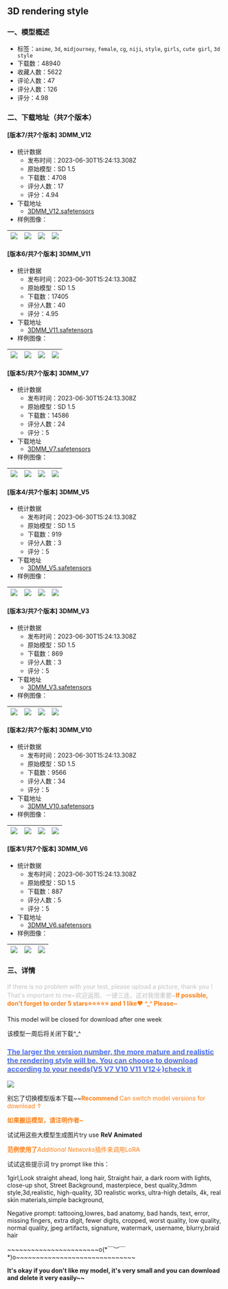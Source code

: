 ## 3D rendering style
### 一、模型概述

- 标签：`anime`, `3d`, `midjourney`, `female`, `cg`, `niji`, `style`, `girls`, `cute girl`, `3d style`
- 下载数：48940
- 收藏人数：5622
- 评论人数：47
- 评分人数：126
- 评分：4.98

### 二、下载地址（共7个版本）

#### [版本7/共7个版本] 3DMM_V12

- 统计数据
  - 发布时间：2023-06-30T15:24:13.308Z
  - 原始模型：SD 1.5
  - 下载数：4708
  - 评分人数：17
  - 评分：4.94
- 下载地址
  - [3DMM_V12.safetensors](https://civitai.com/api/download/models/107366)
- 样例图像：

| <img src="https://image.civitai.com/xG1nkqKTMzGDvpLrqFT7WA/0038e0a9-7543-482b-93bd-e855d2389028/width=450/1354033.jpeg" /> | <img src="https://image.civitai.com/xG1nkqKTMzGDvpLrqFT7WA/4495c838-7372-4ce6-86d1-c4bed9fe38b1/width=450/1347967.jpeg" /> | <img src="https://image.civitai.com/xG1nkqKTMzGDvpLrqFT7WA/24c1812a-e535-43bb-8607-54fab869cfda/width=450/1347968.jpeg" /> | <img src="https://image.civitai.com/xG1nkqKTMzGDvpLrqFT7WA/f7753a3c-e979-4de4-8f28-045cfff63a59/width=450/1347973.jpeg" /> |
| ---- | ---- | ---- | ---- |

#### [版本6/共7个版本] 3DMM_V11

- 统计数据
  - 发布时间：2023-06-30T15:24:13.308Z
  - 原始模型：SD 1.5
  - 下载数：17405
  - 评分人数：40
  - 评分：4.95
- 下载地址
  - [3DMM_V11.safetensors](https://civitai.com/api/download/models/96573)
- 样例图像：

| <img src="https://image.civitai.com/xG1nkqKTMzGDvpLrqFT7WA/59c42bbc-7c85-4726-ae6b-993910dfba0a/width=450/1153935.jpeg" /> | <img src="https://image.civitai.com/xG1nkqKTMzGDvpLrqFT7WA/3c837802-faad-4171-8c38-a66acd1beb0d/width=450/1153906.jpeg" /> | <img src="https://image.civitai.com/xG1nkqKTMzGDvpLrqFT7WA/11e660c3-0fc4-442f-923d-2e8cdc9ab33d/width=450/1153921.jpeg" /> | <img src="https://image.civitai.com/xG1nkqKTMzGDvpLrqFT7WA/e8e22c90-2f5a-40b9-9d0a-32f2de0972d8/width=450/1153918.jpeg" /> |
| ---- | ---- | ---- | ---- |

#### [版本5/共7个版本] 3DMM_V7

- 统计数据
  - 发布时间：2023-06-30T15:24:13.308Z
  - 原始模型：SD 1.5
  - 下载数：14586
  - 评分人数：24
  - 评分：5
- 下载地址
  - [3DMM_V7.safetensors](https://civitai.com/api/download/models/88206)
- 样例图像：

| <img src="https://image.civitai.com/xG1nkqKTMzGDvpLrqFT7WA/82b53c83-63f9-4c61-82a3-5f01f9eba3e8/width=450/1014276.jpeg" /> | <img src="https://image.civitai.com/xG1nkqKTMzGDvpLrqFT7WA/559efff7-4d33-4cbb-a5b1-d2acdf2103b8/width=450/1029052.jpeg" /> | <img src="https://image.civitai.com/xG1nkqKTMzGDvpLrqFT7WA/b2b078c2-a525-486a-a389-9ff6c0efa633/width=450/1014012.jpeg" /> | <img src="https://image.civitai.com/xG1nkqKTMzGDvpLrqFT7WA/d74c3bae-dbde-4afb-abc2-2f8312a84541/width=450/1013916.jpeg" /> |
| ---- | ---- | ---- | ---- |

#### [版本4/共7个版本] 3DMM_V5

- 统计数据
  - 发布时间：2023-06-30T15:24:13.308Z
  - 原始模型：SD 1.5
  - 下载数：919
  - 评分人数：3
  - 评分：5
- 下载地址
  - [3DMM_V5.safetensors](https://civitai.com/api/download/models/78559)
- 样例图像：

| <img src="https://image.civitai.com/xG1nkqKTMzGDvpLrqFT7WA/c0e78074-2711-434e-b41a-1fd80d637373/width=450/1384541.jpeg" /> | <img src="https://image.civitai.com/xG1nkqKTMzGDvpLrqFT7WA/65c2a0b1-b957-49fb-9ad0-5fdae3d828e8/width=450/881679.jpeg" /> | <img src="https://image.civitai.com/xG1nkqKTMzGDvpLrqFT7WA/840397c0-1ea0-4e3a-92b0-a52f77d31a5e/width=450/883840.jpeg" /> | <img src="https://image.civitai.com/xG1nkqKTMzGDvpLrqFT7WA/1e384a0e-8368-4f0d-b3eb-1e99153b31a2/width=450/883844.jpeg" /> |
| ---- | ---- | ---- | ---- |

#### [版本3/共7个版本] 3DMM_V3

- 统计数据
  - 发布时间：2023-06-30T15:24:13.308Z
  - 原始模型：SD 1.5
  - 下载数：869
  - 评分人数：3
  - 评分：5
- 下载地址
  - [3DMM_V3.safetensors](https://civitai.com/api/download/models/78564)
- 样例图像：

| <img src="https://image.civitai.com/xG1nkqKTMzGDvpLrqFT7WA/fa093585-7d76-46d6-aa3f-4ab39ce7eb5b/width=450/880897.jpeg" /> | <img src="https://image.civitai.com/xG1nkqKTMzGDvpLrqFT7WA/69c634d8-301f-4062-9ee4-975cb2b6bc22/width=450/891382.jpeg" /> | <img src="https://image.civitai.com/xG1nkqKTMzGDvpLrqFT7WA/6eab3496-9e68-4326-b64c-b509bd89de78/width=450/1161215.jpeg" /> | <img src="https://image.civitai.com/xG1nkqKTMzGDvpLrqFT7WA/925005a3-c4f6-42df-83fd-0917b29ce51c/width=450/884530.jpeg" /> |
| ---- | ---- | ---- | ---- |

#### [版本2/共7个版本] 3DMM_V10

- 统计数据
  - 发布时间：2023-06-30T15:24:13.308Z
  - 原始模型：SD 1.5
  - 下载数：9566
  - 评分人数：34
  - 评分：5
- 下载地址
  - [3DMM_V10.safetensors](https://civitai.com/api/download/models/78467)
- 样例图像：

| <img src="https://image.civitai.com/xG1nkqKTMzGDvpLrqFT7WA/ff68edff-19fb-4719-9264-b5c375a299ff/width=450/879906.jpeg" /> | <img src="https://image.civitai.com/xG1nkqKTMzGDvpLrqFT7WA/8f0e0387-6548-4140-8ef1-1c8cf5d2e8ab/width=450/891314.jpeg" /> | <img src="https://image.civitai.com/xG1nkqKTMzGDvpLrqFT7WA/41c23df9-7d26-46d9-b151-2eaff645785c/width=450/891316.jpeg" /> | <img src="https://image.civitai.com/xG1nkqKTMzGDvpLrqFT7WA/9b4f3ea5-9264-4351-a4c1-ee1e1ad02916/width=450/891324.jpeg" /> |
| ---- | ---- | ---- | ---- |

#### [版本1/共7个版本] 3DMM_V6

- 统计数据
  - 发布时间：2023-06-30T15:24:13.308Z
  - 原始模型：SD 1.5
  - 下载数：887
  - 评分人数：5
  - 评分：5
- 下载地址
  - [3DMM_V6.safetensors](https://civitai.com/api/download/models/79334)
- 样例图像：

| <img src="https://image.civitai.com/xG1nkqKTMzGDvpLrqFT7WA/3bc34f96-a6cf-4b22-8718-abcb7fed52f0/width=450/891466.jpeg" /> | <img src="https://image.civitai.com/xG1nkqKTMzGDvpLrqFT7WA/71e6efbe-f922-479a-a346-3e6db51eed80/width=450/891477.jpeg" /> | <img src="https://image.civitai.com/xG1nkqKTMzGDvpLrqFT7WA/7be6769a-8feb-455d-bb73-b722e7fdafa8/width=450/890202.jpeg" /> |
| ---- | ---- | ---- |


### 三、详情
<p><span style="color:rgb(193, 194, 197)">If there is no problem with your test, please upload a picture, thank you！That's important to me~欢迎返图、一键三连，这对我很重要~</span><strong><span style="color:rgb(253, 126, 20)">If possible, don't forget to order 5 stars⭐️⭐️⭐️⭐️⭐️ and 1 like❤️ ^_^ Please~</span></strong></p><p>This model will be closed for download after one week</p><p>该模型一周后将关闭下载^_^</p><h3 id="heading-17"><a target="_blank" rel="ugc" href="https://civitai.com/images/1348087?period=Year&amp;periodMode=published&amp;sort=Newest&amp;view=categories&amp;modelVersionId=107366&amp;modelId=73756&amp;postId=347931"><span style="color:rgb(76, 110, 245)">The larger the version number, the more mature and realistic the rendering style will be. You can choose to download according to your needs(V5 V7 V10 V11 V12↓)</span><u><span style="color:rgb(76, 110, 245)">check it</span></u></a></h3><p><img src="https://image.civitai.com/xG1nkqKTMzGDvpLrqFT7WA/bb5ffe22-7839-4f12-b211-7675f9a77e57/width=525/bb5ffe22-7839-4f12-b211-7675f9a77e57.jpeg" /></p><p>别忘了切换模型版本下载~~<strong><span style="color:rgb(253, 126, 20)">Recommend </span></strong><span style="color:rgb(253, 126, 20)">Can switch model versions for download ↑</span></p><p><strong><span style="color:rgb(253, 126, 20)">如果搬运模型，请注明作者~</span></strong></p><p>试试用这些大模型生成图片try use <strong>ReV Animated</strong></p><p><strong><span style="color:rgb(253, 126, 20)">范例使用了</span></strong><em><span style="color:rgb(253, 126, 20)">Additional Networks</span></em><span style="color:rgb(253, 126, 20)">插件来调用LoRA</span></p><p>试试这些提示词 try prompt like this：</p><p>1girl,Look straight ahead, long hair, Straight hair, a dark room with lights, close-up shot, Street Background, masterpiece, best quality,3dmm style,3d,realistic, high-quality, 3D realistic works, ultra-high details, 4k, real skin materials,simple background,</p><p>Negative prompt: tattooing,lowres, bad anatomy, bad hands, text, error, missing fingers, extra digit, fewer digits, cropped, worst quality, low quality, normal quality, jpeg artifacts, signature, watermark, username, blurry,braid hair</p><p>~~~~~~~~~~~~~~~~~~~~~~~o(*￣︶￣*)o~~~~~~~~~~~~~~~~~~~~~~~~~~~~~~</p><p><strong>It's okay if you don't like my model, it's very small and you can download and delete it very easily~~</strong></p><p></p>